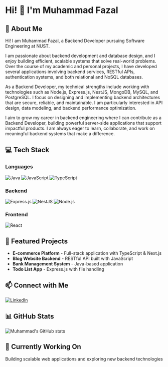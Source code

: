 # Hi! 👋 I'm Muhammad Fazal

## 🚀 About Me
Hi! I am Muhammad Fazal, a Backend Developer pursuing Software Engineering at NUST.

I am passionate about backend development and database design, and I enjoy building efficient, scalable systems that solve real-world problems. Over the course of my academic and personal projects, I have developed several applications involving backend services, RESTful APIs, authentication systems, and both relational and NoSQL databases.

As a Backend Developer, my technical strengths include working with technologies such as Node.js, Express.js, NestJS, MongoDB, MySQL, and PostgreSQL. I focus on designing and implementing backend architectures that are secure, reliable, and maintainable. I am particularly interested in API design, data modeling, and backend performance optimization.

I aim to grow my career in backend engineering where I can contribute as a Backend Developer, building powerful server-side applications that support impactful products. I am always eager to learn, collaborate, and work on meaningful backend systems that make a difference.

## 💻 Tech Stack

### Languages
![Java](https://img.shields.io/badge/-Java-007396?style=flat-square&logo=java&logoColor=white)
![JavaScript](https://img.shields.io/badge/-JavaScript-F7DF1E?style=flat-square&logo=javascript&logoColor=black)
![TypeScript](https://img.shields.io/badge/-TypeScript-3178C6?style=flat-square&logo=typescript&logoColor=white)


### Backend
![Express.js](https://img.shields.io/badge/-Express.js-000000?style=flat-square&logo=express&logoColor=white)
![NestJS](https://img.shields.io/badge/-NestJS-E0234E?style=flat-square&logo=nestjs&logoColor=white)
![Node.js](https://img.shields.io/badge/-Node.js-339933?style=flat-square&logo=node.js&logoColor=white)

### Frontend
![React](https://img.shields.io/badge/-React-61DAFB?style=flat-square&logo=react&logoColor=black)

## 🌟 Featured Projects
- **E-commerce Platform** - Full-stack application with TypeScript & Next.js
- **Blog Website Backend** - RESTful API built with JavaScript
- **Bank Management System** - Java-based application
- **Todo List App** - Express.js with file handling

## 📫 Connect with Me
[![LinkedIn](https://img.shields.io/badge/-LinkedIn-0077B5?style=flat-square&logo=linkedin&logoColor=white)](https://www.linkedin.com/in/muhammad-fazal-84781a33b)

## 📊 GitHub Stats
![Muhammad's GitHub stats](https://github-readme-stats.vercel.app/api?username=fazal7090&show_icons=true&theme=radical)

## 🔭 Currently Working On
Building scalable web applications and exploring new backend technologies

